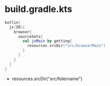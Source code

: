 # build.gradle.kts

```kotlin
kotlin{
  js(IR){
    browser{
      sourceSets{
        val jsMain by getting{
          resources.srcDir("src/browserMain")
        }
      }
    }
  }
}
```
- resources.srcDir("src/folername")